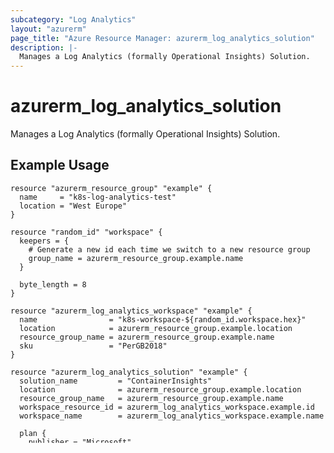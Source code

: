 ```yaml
---
subcategory: "Log Analytics"
layout: "azurerm"
page_title: "Azure Resource Manager: azurerm_log_analytics_solution"
description: |-
  Manages a Log Analytics (formally Operational Insights) Solution.
---
```


# azurerm_log_analytics_solution

Manages a Log Analytics (formally Operational Insights) Solution.

## Example Usage

```hcl
resource "azurerm_resource_group" "example" {
  name     = "k8s-log-analytics-test"
  location = "West Europe"
}

resource "random_id" "workspace" {
  keepers = {
    # Generate a new id each time we switch to a new resource group
    group_name = azurerm_resource_group.example.name
  }

  byte_length = 8
}

resource "azurerm_log_analytics_workspace" "example" {
  name                = "k8s-workspace-${random_id.workspace.hex}"
  location            = azurerm_resource_group.example.location
  resource_group_name = azurerm_resource_group.example.name
  sku                 = "PerGB2018"
}

resource "azurerm_log_analytics_solution" "example" {
  solution_name         = "ContainerInsights"
  location              = azurerm_resource_group.example.location
  resource_group_name   = azurerm_resource_group.example.name
  workspace_resource_id = azurerm_log_analytics_workspace.example.id
  workspace_name        = azurerm_log_analytics_workspace.example.name

  plan {
    publisher = "Microsoft"
    product   = "OMSGallery/ContainerInsights"
  }
}
```

## Argument Reference

The following arguments are supported:

* `solution_name` - (Required) Specifies the name of the solution to be deployed. See [here for options](https://docs.microsoft.com/azure/log-analytics/log-analytics-add-solutions).Changing this forces a new resource to be created.

* `resource_group_name` - (Required) The name of the resource group in which the Log Analytics solution is created. Changing this forces a new resource to be created. Note: The solution and its related workspace can only exist in the same resource group.

* `location` - (Required) Specifies the supported Azure location where the resource exists. Changing this forces a new resource to be created.

* `workspace_resource_id` - (Required) The full resource ID of the Log Analytics workspace with which the solution will be linked. Changing this forces a new resource to be created.

* `workspace_name` - (Required) The full name of the Log Analytics workspace with which the solution will be linked. Changing this forces a new resource to be created.

* `plan` - (Required) A `plan` block as documented below.

* `tags` - (Optional) A mapping of tags to assign to the resource.

---

A `plan` block includes:

* `publisher` - (Required) The publisher of the solution. For example `Microsoft`. Changing this forces a new resource to be created.

* `product` - (Required) The product name of the solution. For example `OMSGallery/Containers`. Changing this forces a new resource to be created.

* `promotion_code` - (Optional) A promotion code to be used with the solution. Changing this forces a new resource to be created.

## Timeouts

The `timeouts` block allows you to specify [timeouts](https://www.terraform.io/language/resources/syntax#operation-timeouts) for certain actions:

* `create` - (Defaults to 30 minutes) Used when creating the Log Analytics Solution.
* `read` - (Defaults to 5 minutes) Used when retrieving the Log Analytics Solution.
* `update` - (Defaults to 30 minutes) Used when updating the Log Analytics Solution.
* `delete` - (Defaults to 30 minutes) Used when deleting the Log Analytics Solution.

## Import

Log Analytics Solutions can be imported using the `resource id`, e.g.

```shell
terraform import azurerm_log_analytics_solution.solution1 /subscriptions/00000000-0000-0000-0000-000000000000/resourceGroups/mygroup1/providers/Microsoft.OperationsManagement/solutions/solution1
```
